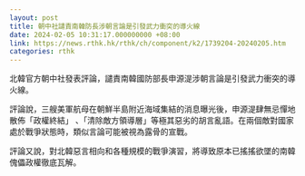 ```yaml
---
layout: post
title: 朝中社譴責南韓防長涉朝言論是引發武力衝突的導火線
date: 2024-02-05 10:31:17.000000000 +08:00
link: https://news.rthk.hk/rthk/ch/component/k2/1739204-20240205.htm
categories: rthk
---
```


北韓官方朝中社發表評論，譴責南韓國防部長申源湜涉朝言論是引發武力衝突的導火線。

評論說，三艘美軍航母在朝鮮半島附近海域集結的消息曝光後，申源湜肆無忌憚地散佈「政權終結」 、「清除敵方領導層」等極其惡劣的胡言亂語。在兩個敵對國家處於戰爭狀態時，類似言論可能被視為露骨的宣戰。

評論又說，對北韓惡言相向和各種規模的戰爭演習，將導致原本已搖搖欲墜的南韓傀儡政權徹底瓦解。
